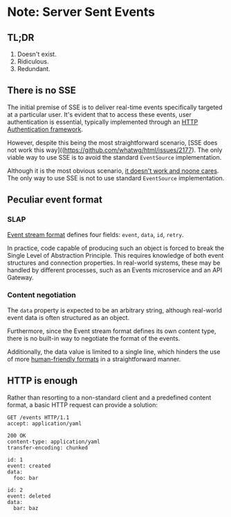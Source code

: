 # Note: Server Sent Events

## TL;DR

1. Doesn't exist.
2. Ridiculous.
3. Redundant.

## There is no SSE

The initial premise of SSE is to deliver real-time events specifically targeted at a particular user. It's evident that
to access these events, user authentication is essential, typically implemented through
an [HTTP Authentication framework](https://datatracker.ietf.org/doc/html/rfc2617).

However, despite this being the most straightforward
scenario, [SSE does not work this way]((https://github.com/whatwg/html/issues/2177). The only viable way to use SSE is
to avoid the standard `EventSource` implementation.

Although it is the most obvious scenario,
[it doesn't work and noone cares](https://github.com/whatwg/html/issues/2177).
The only way to use SSE is not to use standard `EventSource` implementation.

## Peculiar event format

### SLAP

[Event stream format](https://developer.mozilla.org/en-US/docs/Web/API/Server-sent_events/Using_server-sent_events#event_stream_format)
defines four fields: `event`, `data`, `id`, `retry`.

In practice, code capable of producing such an object is forced to break the Single Level of Abstraction Principle. This
requires knowledge of both event structures and connection properties. In real-world systems, these may be handled by
different processes, such as an Events microservice and an API Gateway.

### Content negotiation

The `data` property is expected to be an arbitrary string, although real-world event data is often structured as an
object.

Furthermore, since the Event stream format defines its own content type, there is no built-in way to negotiate the
format of the events.

Additionally, the data value is limited to a single line, which hinders the use of
more [human-friendly formats](https://yaml.org) in a straightforward manner.

## HTTP is enough

Rather than resorting to a non-standard client and a predefined content format, a basic HTTP request can provide a
solution:

```http
GET /events HTTP/1.1
accept: application/yaml
```

```
200 OK
content-type: application/yaml
transfer-encoding: chunked

id: 1
event: created
data:
  foo: bar

id: 2
event: deleted
data:
  bar: baz
```
